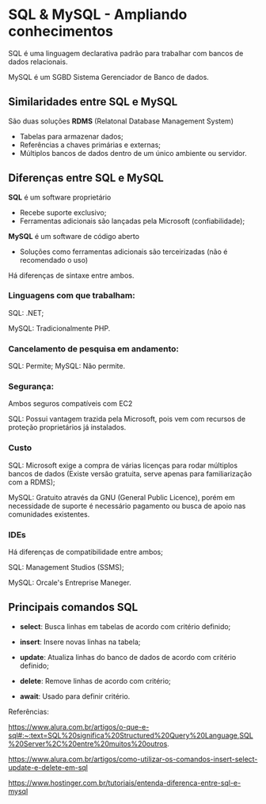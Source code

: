 # SQL & MySQL - Ampliando conhecimentos

SQL é uma linguagem declarativa padrão para trabalhar com bancos de dados relacionais. 

MySQL é um SGBD Sistema Gerenciador de Banco de dados.

## Similaridades entre SQL e MySQL

São duas soluções **RDMS** (Relatonal Database Management System)

- Tabelas para armazenar dados;
- Referências a chaves primárias e externas;
- Múltiplos bancos de dados dentro de um único ambiente ou servidor. 

## Diferenças entre SQL e MySQL

**SQL** é um software proprietário

- Recebe suporte exclusivo;
- Ferramentas adicionais são lançadas pela Microsoft (confiabilidade);

**MySQL** é um software de código aberto

- Soluções como ferramentas adicionais são terceirizadas (não é recomendado o uso)


Há diferenças de sintaxe entre ambos. 

### Linguagens com que trabalham: 

SQL: .NET;

MySQL: Tradicionalmente PHP.

### Cancelamento de pesquisa em andamento: 

SQL: Permite;
MySQL: Não permite. 

### Segurança: 

Ambos seguros compatíveis com EC2 

SQL: Possui vantagem trazida pela Microsoft, pois vem com recursos de proteção proprietários já instalados. 

### Custo

SQL: Microsoft exige a compra de várias licenças para rodar múltiplos bancos de dados (Existe versão gratuita, serve apenas para familiarização com a RDMS);

MySQL: Gratuito através da GNU (General Public Licence), porém em necessidade de suporte é necessário pagamento ou busca de apoio nas comunidades existentes. 

### IDEs 

Há diferenças de compatibilidade entre ambos; 

SQL: Management Studios (SSMS);

MySQL: Orcale's Entreprise Maneger.

## Principais comandos SQL

- **select**: Busca linhas em tabelas de acordo com critério definido;
- **insert**: Insere novas linhas na tabela;
- **update**: Atualiza linhas do banco de dados de acordo com critério definido;
- **delete**: Remove linhas de acordo com critério; 

- **await**: Usado para definir critério. 


Referências: 

https://www.alura.com.br/artigos/o-que-e-sql#:~:text=SQL%20significa%20Structured%20Query%20Language,SQL%20Server%2C%20entre%20muitos%20outros.

https://www.alura.com.br/artigos/como-utilizar-os-comandos-insert-select-update-e-delete-em-sql

https://www.hostinger.com.br/tutoriais/entenda-diferenca-entre-sql-e-mysql










